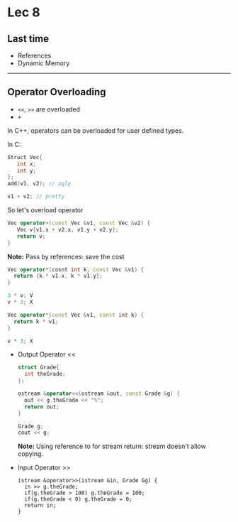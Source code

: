 # Lec 8

## Last time
  - References
  - Dynamic Memory
  
------------

## Operator Overloading
 - `<<`, `>>` are overloaded
 - `+`
 
 In C++, operators can be overloaded for user defined types.
 
 In C:
 ```c
 Struct Vec{
    int x;
    int y;
 };
 add(v1, v2); // ugly
 
 v1 + v2; // pretty
```

So let's overload  operator
```c++
Vec operator+(const Vec &v1, const Vec &v2) {
   Vec v{v1.x + v2.x, v1.y + v2.y};
   return v;
}
```
__Note:__ Pass by references: save the cost
 
```c++
Vec operator*(cosnt int k, const Vec &v1) {
  return {k * v1.x, k * v1.y};
}

3 * v; V
v * 3; X

Vec operator*(const Vec &v1, const int k) {
  return k * v1;
}

v * 3; X
```

- Output Operator <<

  ```c++
  struct Grade{
    int theGrade;
  };
  
  ostream &operator<<(ostream &out, const Grade &g) {
    out << g.theGrade << "%";
    return out;
  }
  
  Grade g;
  cout << g;
  ```
  
  __Note:__ Using reference to for stream return: stream doesn't allow copying.

- Input Operator >>
  
  ```
  istream &operator>>(istream &in, Grade &g) {
    in >> g.theGrade;
    if(g.theGrade > 100) g.theGrade = 100;
    if(g.theGrade < 0) g.theGrade = 0;
    return in;
  }

 
 
 
 
 
 
 
 
 
 
 
 
 
 
 
 
 
 
 
 
 
 
 
 
 
 
